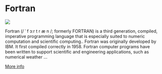 
# Fortran  
![](https://www.tiobe.com/wp-content/themes/tiobe/tiobe-index/images/Fortran.png)



Fortran (/ ˈ f ɔːr t r æ n /; formerly FORTRAN) is a third generation, compiled, imperative programming language that is especially suited to numeric computation and scientific computing.. Fortran was originally developed by IBM. It first compiled correctly in 1958. Fortran computer programs have been written to support scientific and engineering applications, such as numerical weather ...

[More info](https://en.wikipedia.org/wiki/Fortran)

